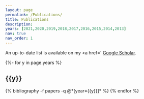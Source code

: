 ```yaml
---
layout: page
permalink: /Publications/
title: Publications
description:
years: [2021,2020,2019,2018,2017,2016,2015,2014,2013]
nav: true
nav_order: 1
---
```

An up-to-date list is available on my <a href='
[Google Scholar](https://scholar.google.com/citations?user=IgKAJBwAAAAJ).

<!-- _pages/publications.md -->
<div class="publications">

{%- for y in page.years %}
  <h2 class="year">{{y}}</h2>
  {% bibliography -f papers -q @*[year={{y}}]* %}
{% endfor %}

</div>

